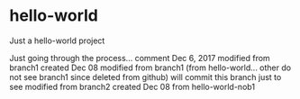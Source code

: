 # hello-world
Just a hello-world project

Just going through the process...
comment Dec 6, 2017
modified from branch1 created Dec 08
modified from branch1 (from hello-world... other do not see branch1 since deleted from github) will commit this branch just to see
modified from branch2 created Dec 08 from  hello-world-nob1

